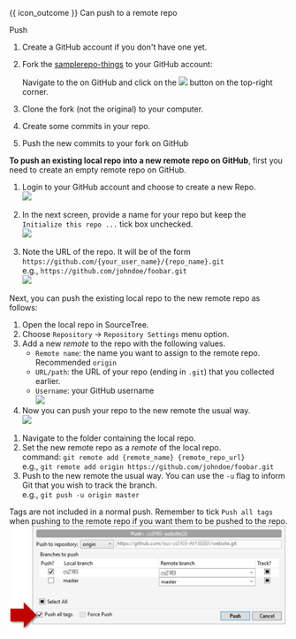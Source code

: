 <span id="prereqs"><panel src="../pull/unit-inElsewhere-asFlat.md" boilerplate header="{{ icon_prereq }} %%Tools → Git & GitHub → Pull%%" popup-url="{{ baseUrl }}/gitAndGithub/pull" /></span>

<span id="outcomes">{{ icon_outcome }} Can push to a remote repo</span>

<span id="title">Push</span>

<div id="body">

1. Create a GitHub account if you don't have one yet.
1. Fork the [samplerepo-things](https://github.com/se-edu/samplerepo-things) to your GitHub account:

   <panel type="seamless" header="%%How to fork a repo?%%">
    
    Navigate to the  on GitHub and click on the <img src="{{baseUrl}}/gitAndGithub/push/images/fork.png" height="30" /> button on the top-right corner.
    
   </panel><p/>

2. Clone the fork (not the original) to your computer.
3. Create some commits in your repo.
4. Push the new commits to your fork on GitHub

<tabs>
  <tab header="SourceTree">
    <include src="./sourcetree.md" />
  </tab>
  <tab header="CLI">
    <include src="./cli.md" />
  </tab>
</tabs>

**To push an existing local repo into a new remote repo on GitHub**, first you need to create an empty remote repo on GitHub.

1. Login to your GitHub account and choose to create a new Repo. <br>
   <img src="{{baseUrl}}/gitAndGithub/push/images/createNewRemoteRepo.png" width="150" />

1. In the next screen, provide a name for your repo but keep the `Initialize this repo ...` tick box unchecked.<br>
   <img src="{{baseUrl}}/gitAndGithub/push/images/fillNewRepoInfo.png" width="600" />

1. Note the URL of the repo. It will be of the form `https://github.com/{your_user_name}/{repo_name}.git`<br>
   e.g., `https://github.com/johndoe/foobar.git`<br>
   <img src="{{baseUrl}}/gitAndGithub/push/images/newRepoUrl.png" width="450" />

Next, you can push the existing local repo to the new remote repo as follows:

<tabs>
  <tab header="SourceTree">

1. Open the local repo in SourceTree.
1. Choose `Repository` → `Repository Settings` menu option.
1. Add a new _remote_ to the repo with the following values.
   * `Remote name`: the name you want to assign to the remote repo. Recommended `origin`
   * `URL/path`: the URL of your repo (ending in `.git`) that you collected earlier.
   * `Username`: your GitHub username<br>
     <img src="{{baseUrl}}/gitAndGithub/push/images/fillRemoteInfoForSourceTree.png" width="450" />
1. Now you can push your repo to the new remote the usual way.<br>
   <img src="{{baseUrl}}/gitAndGithub/push/images/pushToRemote.png" width="470" />

  </tab>
  <tab header="CLI">

1. Navigate to the folder containing the local repo.
1. Set the new remote repo as a _remote_ of the local repo.<br>
   command: `git remote add {remote_name} {remote_repo_url}`<br>
   e.g., `git remote add origin https://github.com/johndoe/foobar.git`
1. Push to the new remote the usual way. You can use the `-u` flag to inform Git that you wish to <tooltip content="i.e., remember which branch in the remote repo corresponds to which branch in the local repo">track</tooltip> the branch.<br>
   e.g., `git push -u origin master`

  </tab>
</tabs>


<box type="warning">

Tags are not included in a normal push. Remember to tick `Push all tags` when pushing to the remote repo if you want them to be pushed to the repo.<br>
<img src="images/pushTags.png" width="500" />
</box>

</div>

<div id="extras">
</div>